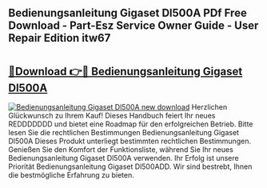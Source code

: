 ## Bedienungsanleitung Gigaset Dl500A PDf Free Download - Part-Esz Service Owner Guide - User Repair Edition itw67

# <h2><a href="http://df4uve.blite.top/?on=Bedienungsanleitung+Gigaset+Dl500A">🔗Download 👉🔴 Bedienungsanleitung Gigaset Dl500A</a></h2>

[![Bedienungsanleitung Gigaset Dl500A new download](https://i.imgur.com/lujVjoI.png)](http://df4uve.blite.top/?on=Bedienungsanleitung+Gigaset+Dl500A)
Herzlichen Glückwunsch zu Ihrem Kauf! Dieses Handbuch feiert Ihr neues REDDDDDDD und bietet eine Roadmap für den erfolgreichen Betrieb. Bitte lesen Sie die rechtlichen Bestimmungen Bedienungsanleitung Gigaset Dl500A Dieses Produkt unterliegt bestimmten rechtlichen Bestimmungen. Genießen Sie den Komfort der Funktionsliste, während Sie Ihr neues Bedienungsanleitung Gigaset Dl500A verwenden. Ihr Erfolg ist unsere Priorität Bedienungsanleitung Gigaset Dl500ADD. Wir sind bestrebt, Ihnen die bestmögliche Erfahrung zu bieten.
